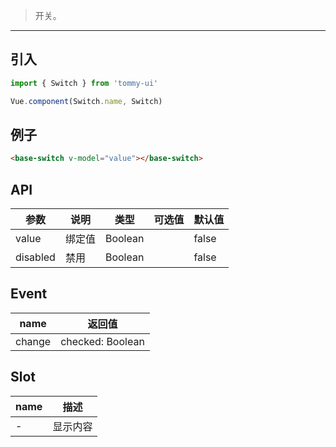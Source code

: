 > 开关。

----------

## 引入

```javascript
import { Switch } from 'tommy-ui'

Vue.component(Switch.name, Switch)
```

## 例子

```html
<base-switch v-model="value"></base-switch>
```

## API
| 参数 | 说明 | 类型 | 可选值 | 默认值 |
|------|-------|---------|-------|--------|
| value | 绑定值 | Boolean | | false |
| disabled | 禁用 | Boolean | | false |

## Event
| name | 返回值 |
| ---- | ----- |
| change | checked: Boolean |

## Slot

| name | 描述 |
|------|--------|
| - | 显示内容 |